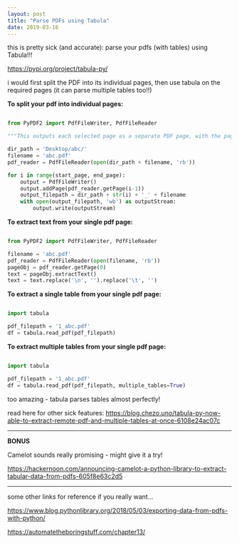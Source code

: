 ```yaml
---
layout: post
title: "Parse PDFs using Tabula"
date: 2019-03-16
---
```


this is pretty sick (and accurate): parse your pdfs (with tables) using Tabula!!!

https://pypi.org/project/tabula-py/

i would first split the PDF into its individual pages, then use tabula on the required pages (it can parse multiple tables too!!)

__To split your pdf into individual pages:__

```python

from PyPDF2 import PdfFileWriter, PdfFileReader

"""This outputs each selected page as a separate PDF page, with the page number as a prefix."""

dir_path = 'Desktop/abc/'
filename = 'abc.pdf'
pdf_reader = PdfFileReader(open(dir_path + filename, 'rb'))

for i in range(start_page, end_page):
    output = PdfFileWriter()
    output.addPage(pdf_reader.getPage(i-1))
    output_filepath = dir_path + str(i) + '_' + filename
    with open(output_filepath, 'wb') as outputStream:
        output.write(outputStream)

```

__To extract text from your single pdf page:__

```python 

from PyPDF2 import PdfFileWriter, PdfFileReader

filename = 'abc.pdf'
pdf_reader = PdfFileReader(open(filename, 'rb'))
pageObj = pdf_reader.getPage(0)
text = pageObj.extractText()
text = text.replace('\n', '').replace('\t', '')

```

__To extract a single table from your single pdf page:__

```python

import tabula

pdf_filepath = '1_abc.pdf'
df = tabula.read_pdf(pdf_filepath)

```

__To extract multiple tables from your single pdf page:__

```python

import tabula

pdf_filepath = '1_abc.pdf'
df = tabula.read_pdf(pdf_filepath, multiple_tables=True)

```

too amazing - tabula parses tables almost perfectly!

read here for other sick features: https://blog.chezo.uno/tabula-py-now-able-to-extract-remote-pdf-and-multiple-tables-at-once-6108e24ac07c

---

__BONUS__

Camelot sounds really promising - might give it a try!

https://hackernoon.com/announcing-camelot-a-python-library-to-extract-tabular-data-from-pdfs-605f8e63c2d5

---

some other links for reference if you really want...

https://www.blog.pythonlibrary.org/2018/05/03/exporting-data-from-pdfs-with-python/

https://automatetheboringstuff.com/chapter13/